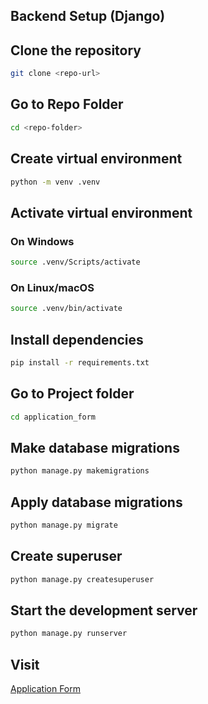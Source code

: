 ## Backend Setup (Django)

## Clone the repository

```bash
git clone <repo-url>
```

## Go to Repo Folder

```bash
cd <repo-folder>
```

## Create virtual environment

```bash
python -m venv .venv
```

## Activate virtual environment

### On Windows

```bash
source .venv/Scripts/activate
```

### On Linux/macOS

```bash
source .venv/bin/activate
```

## Install dependencies

```bash
pip install -r requirements.txt
```

## Go to Project folder

```bash
cd application_form
```

## Make database migrations

```bash
python manage.py makemigrations
```

## Apply database migrations

```bash
python manage.py migrate
```

## Create superuser

```bash
python manage.py createsuperuser
```

## Start the development server

```bash
python manage.py runserver
```

## Visit

[Application Form](http://127.0.0.1:8000/form/)
